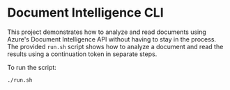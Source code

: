 # Document Intelligence CLI

This project demonstrates how to analyze and read documents using Azure's Document Intelligence API without having to stay in the process. The provided `run.sh` script shows how to analyze a document and read the results using a continuation token in separate steps.

To run the script:
```bash
./run.sh
```